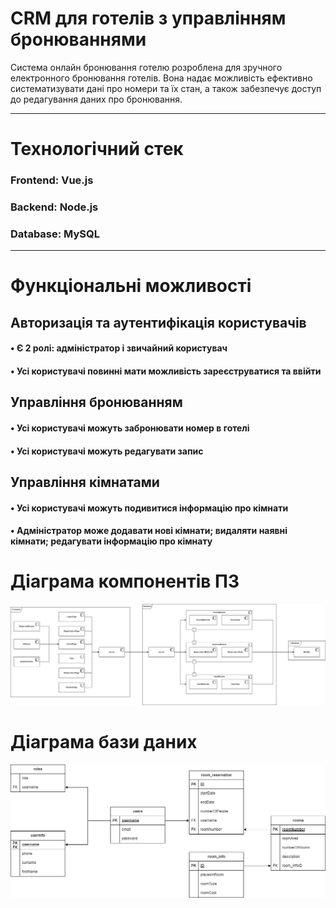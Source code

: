 # CRM для готелів з управлінням бронюваннями

Система онлайн бронювання готелю розроблена для зручного електронного бронювання готелів. Вона надає можливість ефективно систематизувати дані про номери та їх стан, а також забезпечує доступ до редагування даних про бронювання.

---

# Технологічний стек

### Frontend: Vue.js

### Backend: Node.js

### Database: MySQL

---

# Функціональні можливості

## Авторизація та аутентифікація користувачів

#### • Є 2 ролі: адміністратор і звичайний користувач

#### • Усі користувачі повинні мати можливість зареєструватися та ввійти

## Управління бронюванням

#### • Усі користувачі можуть забронювати номер в готелі

#### • Усі користувачі можуть редагувати запис

## Управління кімнатами

#### • Усі користувачі можуть подивитися інформацію про кімнати

#### • Адміністратор може додавати нові кімнати; видаляти наявні кімнати; редагувати інформацію про кімнату

# Діаграма компонентів ПЗ

![Діаграма компонентів для готелів з управлінням бронюваннями](public/pictures/ДіаграмаКомпонентівПЗ.png)

# Діаграма бази даних

![Діаграма бази даних](public/pictures/ДіаграмаБД.png)
